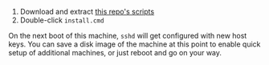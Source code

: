 1. Download and extract [this repo's scripts](https://github.com/aroben/winbootstrap/zipball/master)
2. Double-click `install.cmd`

On the next boot of this machine, `sshd` will get configured with new host
keys. You can save a disk image of the machine at this point to enable quick
setup of additional machines, or just reboot and go on your way.
